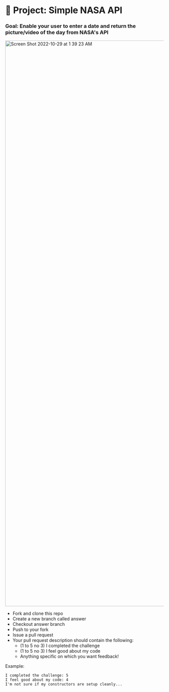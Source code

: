 # 🚀 Project: Simple NASA API

### Goal: Enable your user to enter a date and return the picture/video of the day from NASA's API

<img width="1792" alt="Screen Shot 2022-10-29 at 1 39 23 AM" src="https://user-images.githubusercontent.com/113155959/198815866-fdb7c273-cc79-4c86-b3e9-a86089fbbbdb.png">


- Fork and clone this repo
- Create a new branch called answer
- Checkout answer branch
- Push to your fork
- Issue a pull request
- Your pull request description should contain the following:
  - (1 to 5 no 3) I completed the challenge
  - (1 to 5 no 3) I feel good about my code
  - Anything specific on which you want feedback!

Example:
```
I completed the challenge: 5
I feel good about my code: 4
I'm not sure if my constructors are setup cleanly...
```
